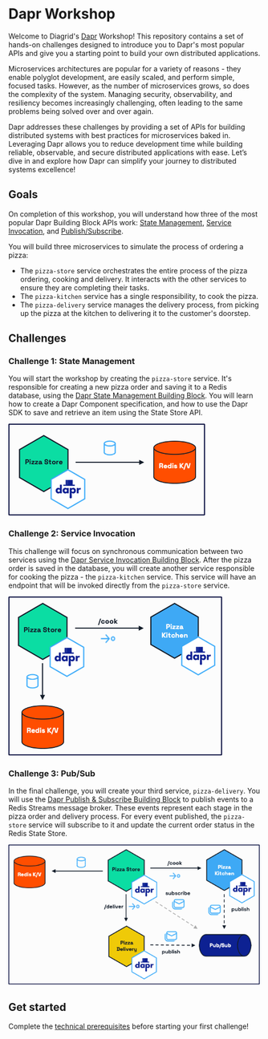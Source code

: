 # Dapr Workshop

Welcome to Diagrid's [Dapr](https://dapr.io/) Workshop! This repository contains a set of hands-on challenges designed to introduce you to Dapr's most popular APIs and give you a starting point to build your own distributed applications.

Microservices architectures are popular for a variety of reasons - they enable polyglot development, are easily scaled, and perform simple, focused tasks. However, as the number of microservices grows, so does the complexity of the system. Managing security, observability, and resiliency becomes increasingly challenging, often leading to the same problems being solved over and over again.

Dapr addresses these challenges by providing a set of APIs for building distributed systems with best practices for microservices baked in. Leveraging Dapr allows you to reduce development time while building reliable, observable, and secure distributed applications with ease. Let’s dive in and explore how Dapr can simplify your journey to distributed systems excellence!

## Goals

On completion of this workshop, you will understand how three of the most popular Dapr Building Block APIs work: [State Management](https://docs.dapr.io/developing-applications/building-blocks/state-management/), [Service Invocation](https://docs.dapr.io/developing-applications/building-blocks/service-invocation/), and [Publish/Subscribe](https://docs.dapr.io/developing-applications/building-blocks/pubsub/).

You will build three microservices to simulate the process of ordering a pizza:

- The `pizza-store` service orchestrates the entire process of the pizza ordering, cooking and delivery. It interacts with the other services to ensure they are completing their tasks.
- The `pizza-kitchen` service has a single responsibility, to cook the pizza.
- The `pizza-delivery` service manages the delivery process, from picking up the pizza at the kitchen to delivering it to the customer's doorstep.

## Challenges

### Challenge 1: State Management

You will start the workshop by creating the `pizza-store` service. It's responsible for creating a new pizza order and saving it to a Redis database, using the [Dapr State Management Building Block](https://docs.dapr.io/developing-applications/building-blocks/state-management/). You will learn how to create a Dapr Component specification, and how to use the Dapr SDK to save and retrieve an item using the State Store API.

![challenge-1](/imgs/challenge-1.png)

### Challenge 2: Service Invocation

This challenge will focus on synchronous communication between two services using the [Dapr Service Invocation Building Block](https://docs.dapr.io/developing-applications/building-blocks/service-invocation/). After the pizza order is saved in the database, you will create another service responsible for cooking the pizza - the `pizza-kitchen` service. This service will have an endpoint that will be invoked directly from the `pizza-store` service.

![challenge-2](/imgs/challenge-2.png)

### Challenge 3: Pub/Sub

In the final challenge, you will create your third service, `pizza-delivery`. You will use the [Dapr Publish & Subscribe Building Block](https://docs.dapr.io/developing-applications/building-blocks/pubsub/) to publish events to a Redis Streams message broker. These events represent each stage in the pizza order and delivery process. For every event published, the `pizza-store` service will subscribe to it and update the current order status in the Redis State Store.

![challenge-3](/imgs/challenge-3.png)

## Get started

Complete the [technical prerequisites](./docs/prerequisites.md) before starting your first challenge!
